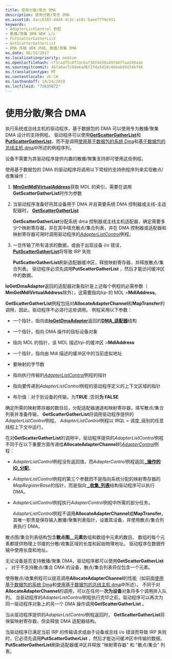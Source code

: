 ```yaml
---
title: 使用分散/聚合 DMA
description: 使用分散/聚合 DMA
ms.assetid: dacc618f-d4d4-4c3c-a18c-baeef779e931
keywords:
- AdapterListControl 例程
- 散播/聚集 DMA WDK i/o
- PutScatterGatherList
- GetScatterGatherList
- DMA 传输 WDK 内核、散播/聚集 DMA
ms.date: 06/16/2017
ms.localizationpriority: medium
ms.openlocfilehash: cf5cadf5c8f33c6af38f4d30a497a0ffaa100ade
ms.sourcegitcommit: 4b7a6ac7c68e6ad6f27da5d1dc4deabd5d34b748
ms.translationtype: MT
ms.contentlocale: zh-CN
ms.lasthandoff: 10/24/2019
ms.locfileid: "72835872"
---
```

# <a name="using-scattergather-dma"></a>使用分散/聚合 DMA





执行系统或总线主机的驱动程序，基于数据包的 DMA 可以使用专为散播/聚集 DMA 设计的支持例程。 驱动程序可以使用[**GetScatterGatherList**](https://docs.microsoft.com/windows-hardware/drivers/ddi/wdm/nc-wdm-pget_scatter_gather_list)和[**PutScatterGatherList**](https://docs.microsoft.com/windows-hardware/drivers/ddi/wdm/nc-wdm-pput_scatter_gather_list)，而不是调用[使用基于数据包的系统 Dma](using-packet-based-system-dma.md)和[基于数据包的总线主机 dma](using-packet-based-bus-master-dma.md)中所述的例程序列。

设备不需要为其驱动程序提供内置的散播/聚集支持即可使用这些例程。

使用基于数据包的 DMA 的驱动程序将调用以下常规的支持例程序列来实现散点/收集操作：

1.  [**MmGetMdlVirtualAddress**](https://docs.microsoft.com/windows-hardware/drivers/kernel/mm-bad-pointer)获取 MDL 的索引，需要在调用**GetScatterGatherList**时作为参数

2.  当驱动程序准备好将其设备用于 DMA 并且需要系统 DMA 控制器或主线-主适配器时， [**GetScatterGatherList**](https://docs.microsoft.com/windows-hardware/drivers/ddi/wdm/nc-wdm-pget_scatter_gather_list)

    **GetScatterGatherList**分配系统 dma 控制器或主线主机适配器，确定需要多少个映射寄存器，并在其中填充散点/集合列表，并在 DMA 控制器或适配器和映射寄存器可用时调用驱动程序的[*AdapterListControl*](https://docs.microsoft.com/windows-hardware/drivers/ddi/wdm/nc-wdm-driver_list_control)例程。

3.  一旦传输了所有请求的数据，或由于出现设备 i/o 错误， [**PutScatterGatherList**](https://docs.microsoft.com/windows-hardware/drivers/ddi/wdm/nc-wdm-pput_scatter_gather_list)将导致 IRP 失败

    **PutScatterGatherList**刷新适配器缓冲区，释放映射寄存器，并释放散点/集合列表。 驱动程序必须先调用**PutScatterGatherList** ，然后才能访问缓冲区中的数据。

**IoGetDmaAdapter**返回的适配器对象指针是上述每个例程的必需参数（ **MmGetMdlVirtualAddress**除外），这需要指向*Irp*-的 MDL &gt;**MdlAddress**。

**GetScatterGatherList**例程包括对**AllocateAdapterChannel**和**MapTransfer**的调用，因此，驱动程序不必进行这些调用。 例程采用以下参数：

-   一个指针，指向由[**IoGetDmaAdapter**](https://docs.microsoft.com/windows-hardware/drivers/ddi/wdm/nf-wdm-iogetdmaadapter)返回的[**DMA\_适配器**](https://docs.microsoft.com/windows-hardware/drivers/ddi/wdm/ns-wdm-_dma_adapter)结构

-   一个指针，指向 DMA 操作的目标设备对象

-   指向 MDL 的指针，该 MDL 描述*Irp*-的缓冲区 &gt;**MdlAddress**

-   一个指针，指向由 Mdl 描述的缓冲区中的当前虚拟地址

-   要映射的字节数

-   指向执行传输的[*AdapterListControl*](https://docs.microsoft.com/windows-hardware/drivers/ddi/wdm/nc-wdm-driver_list_control)例程的指针

-   指向要传递到*AdapterListControl*例程的驱动程序定义的上下文区域的指针

-   布尔值：对于到设备的传输，为**TRUE** ;否则**为 FALSE**

确定所需的映射寄存器的数目后，分配适配器通道和映射寄存器，填写散点/集合列表并准备传输， **GetScatterGatherList**将调用驱动程序提供的*AdapterListControl*例程。 *AdapterListControl*例程以 IRQL = 调度\_级别的任意线程上下文中运行。

在对**GetScatterGatherList**的调用中，驱动程序提供的*AdapterListControl*例程不同于在以下重要方面传递给**AllocateAdapterChannel**的[*AdapterControl*](https://docs.microsoft.com/windows-hardware/drivers/ddi/wdm/nc-wdm-driver_control)例程：

-   *AdapterListControl*例程没有返回值，而*AdapterControl*例程返回[ **\_操作的 IO\_分配**](https://docs.microsoft.com/windows-hardware/drivers/ddi/wdm/ne-wdm-_io_allocation_action)。

-   *AdapterListControl*例程的第三个参数而不是指向系统分配的映射寄存器的*MapRegisterBase*的指针，而是指向[ **\_收集\_列表**](https://docs.microsoft.com/windows-hardware/drivers/ddi/wdm/ns-wdm-_scatter_gather_list)结构驱动程序可以执行 DMA。

-   *AdapterListControl*例程执行*AdapterControl*例程中所需的部分任务。

    *AdapterListControl*例程不调用**AllocateAdapterChannel**或**MapTransfer**。 其唯一职责是保存输入散播/聚集列表指针，设置其设备，并使用散点/集合列表执行 DMA。

散点图/集合列表结构包含**散点图\_\_元素**数组和数组中元素的数目。 数组的每个元素都提供物理上邻接的分散/收集区域的长度和起始物理地址。 驱动程序在数据传输中使用长度和地址。

无论设备是否支持散播/聚集 DMA，驱动程序都可以使用**GetScatterGatherList** 。 对于不支持散点/集合 DMA 的设备，散点/集合列表将仅包含一个元素。

使用散点/收集例程可以提高调用**AllocateAdapterChannel**的性能（如前面[使用基于数据包的系统 Dma](using-packet-based-system-dma.md)和[使用基于数据包的总线主机 dma](using-packet-based-bus-master-dma.md)中所述）。 不同于对**AllocateAdapterChannel**的调用，可以在任何一**次为设备**对象将多个调用排入队列。 当驱动程序的*AdapterListControl*例程执行完毕之前，驱动程序可以再次为同一驱动程序对象上的另一个 DMA 操作调用**GetScatterGatherList** 。

当从驱动程序提供的*AdapterListControl*例程返回时， **GetScatterGatherList**将保留映射寄存器，但会释放 DMA 适配器结构。

当驱动程序已满足当前 IRP 的传输请求或由于设备或总线 i/o 错误而导致 IRP 失败时，它必须先调用**PutScatterGatherList** ，然后才能访问缓冲区中传输的数据。 **PutScatterGatherList**刷新适配器缓冲区并释放 "映射寄存器" 和 "散点/集合" 列表。

 

 




